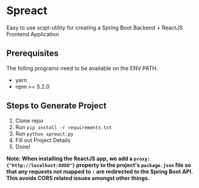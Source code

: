 # Spreact

Easy to use scipt-utility for creating a Spring Boot Backend + ReactJS Frontend Application

## Prerequisites

The folling programs need to be available on the ENV PATH.

- yarn
- npm >= 5.2.0

## Steps to Generate Project

1. Clone repo
2. Run `pip install -r requirements.txt`
3. Run `python spreact.py`
4. Fill out Project Details
5. Done!

**Note: When installing the ReactJS app, we add a `proxy: {"http://localhost:8080"}` property to the project's `package.json` file so that any requests not mapped to `/` are redirected to the Spring Boot API. This avoids CORS related issues amongst other things.**
